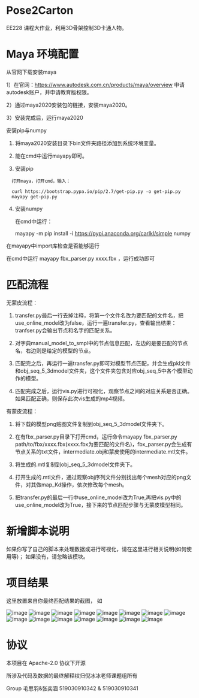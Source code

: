 # Pose2Carton 

EE228 课程大作业，利用3D骨架控制3D卡通人物。



# Maya 环境配置

从官网下载安装maya
  
  1）在官网：https://www.autodesk.com.cn/products/maya/overview 申请autodesk账户，并申请教育版权限。
  
  2）通过maya2020安装包的链接，安装maya2020。
  
  3）安装完成后，运行maya2020

安装pip与numpy
  
  1)	将maya2020安装目录下bin文件夹路径添加到系统环境变量。
  
  2)	能在cmd中运行mayapy即可。
  
  3)	安装pip
      
      打开maya，打开cmd，输入：
      
      curl https://bootstrap.pypa.io/pip/2.7/get-pip.py -o get-pip.py
      mayapy get-pip.py
  
  4)  安装numpy
      
      在cmd中运行：
      
      mayapy -m pip install -i https://pypi.anaconda.org/carlkl/simple numpy

在mayapy中import库检查是否能够运行

在cmd中运行 mayapy fbx_parser.py xxxx.fbx ，运行成功即可



# 匹配流程

无蒙皮流程：

1.	transfer.py最后一行去掉注释，将第一个文件名改为要匹配的文件名，把use_online_model改为false，运行一遍transfer.py，查看输出结果：tranfser.py会输出节点和名字的匹配关系。

2.	对字典manual_model_to_smpl中的节点信息匹配，左边的是要匹配的节点名，右边则是给定的模型的节点。

3.	匹配完之后，再运行一遍transfer.py即可对模型节点匹配，并会生成pkl文件和obj_seq_5_3dmodel文件夹，这个文件夹包含对应obj_seq_5中各个模型动作的模型。

4.	匹配完成之后，运行vis.py进行可视化，观察节点之间的对应关系是否正确。如果匹配正确，则保存此次vis生成的mp4视频。

有蒙皮流程：

1.	将下载的模型png贴图文件复制到obj_seq_5_3dmodel文件夹下。
	
2.	在有fbx_parser.py目录下打开cmd，运行命令mayapy fbx_parser.py path/to/fbx/xxxx.fbx(xxxx.fbx为要匹配的文件名)，fbx_parser.py会生成有节点关系的txt文件，intermediate.obj和蒙皮使用的intermediate.mtl文件。
	
3.	将生成的.mtl复制到obj_seq_5_3dmodel文件夹下。

4.	打开生成的.mtl文件，通过观察obj序列文件分别找出每个mesh对应的png文件，对其做map_Kd操作，依次修改每个mesh。

5.	把transfer.py的最后一行中use_online_model改为True,再把vis.py中的use_online_model改为True，接下来的节点匹配步骤与无蒙皮模型相同。




# 新增脚本说明

如果你写了自己的脚本来处理数据或进行可视化，请在这里进行相关说明(如何使用等)； 如果没有，请忽略该模块。



# 项目结果

这里放置来自你最终匹配结果的截图， 如

![image](../img/res01.png)
![image](../img/res02.png)
![image](../img/res03.png)
![image](../img/res04.png)
![image](../img/res05.png)
![image](../img/res06.png)
![image](../img/res07.png)
![image](../img/res08.png)
![image](../img/res09.png)
![image](../img/res10.png)
![image](../img/res11.png)
![image](../img/res12.png)
![image](../img/res13.png)
![image](../img/res14.png)
![image](../img/res15.png)


# 协议 
本项目在 Apache-2.0 协议下开源

所涉及代码及数据的最终解释权归倪冰冰老师课题组所有

Group 毛思羽&张奕涵  519030910342 & 519030910341
